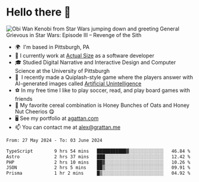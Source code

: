 <!--
**GameDog9988/GameDog9988** is a ✨ _special_ ✨ repository because its `README.md` (this file) appears on your GitHub profile.

Here are some ideas to get you started:

- 🔭 I’m currently working on ...
- 🌱 I’m currently learning ...
- 👯 I’m looking to collaborate on ...
- 🤔 I’m looking for help with ...
- 💬 Ask me about ...
- 📫 How to reach me: ...
- 😄 Pronouns: ...
- ⚡ Fun fact: ...
-->



Hello there 👋
==================================

![Obi Wan Kenobi from Star Wars jumping down and greeting General Grievous in Star Wars: Episode III – Revenge of the Sith](https://github.com/agrattan0820/agrattan0820/assets/51346343/689e56eb-29be-46a5-a079-28ea727b5f7e)


- 🌍  I'm based in Pittsburgh, PA
- 🔭  I currently work at [Actual Size](https://actualsize.com/) as a software developer
- 🎓  Studied Digital Narrative and Interactive Design and Computer Science at the University of Pittsburgh
- 👾  I recently made a Quiplash-style game where the players answer with AI-generated images called [Artificial Unintelligence](https://github.com/agrattan0820/artificial-unintelligence)
- ⚽  In my free time I like to play soccer, read, and play board games with friends
- 🥣  My favorite cereal combination is Honey Bunches of Oats and Honey Nut Cheerios 😋
- 🖥️  See my portfolio at [agattan.com](http://agrattan.com/)
- 📫  You can contact me at [alex@grattan.me](mailto:alex@grattan.me)

<!--START_SECTION:waka-->

```txt
From: 27 May 2024 - To: 03 June 2024

TypeScript        9 hrs 54 mins   ███████████▓░░░░░░░░░░░░░   46.84 %
Astro             2 hrs 37 mins   ███░░░░░░░░░░░░░░░░░░░░░░   12.42 %
PHP               2 hrs 10 mins   ██▓░░░░░░░░░░░░░░░░░░░░░░   10.26 %
JSON              2 hrs 5 mins    ██▒░░░░░░░░░░░░░░░░░░░░░░   09.91 %
Prisma            1 hr 2 mins     █▒░░░░░░░░░░░░░░░░░░░░░░░   04.92 %
```

<!--END_SECTION:waka-->
